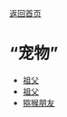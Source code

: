[返回首页](index.md)  
# “宠物”  
- [祖父](Grandfather.md)  
- [祖父](GrandfatherHealthy.md)  
- [猕猴朋友](MacaqueFriend.md)  

